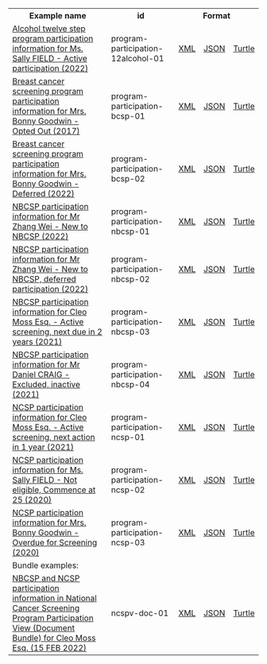 <table class="list" width="100%">            
   <tr>
     <th>Example name</th>
     <th>id</th>
     <th colspan="3">Format</th>
   </tr>
   <tr>
      <td><a href="Observation-program-participation-12alcohol-01.html">Alcohol twelve step program participation information for Ms. Sally FIELD - Active participation (2022)</a></td>
      <td>program-participation-12alcohol-01</td>
      <td><a href="Observation-program-participation-12alcohol-01.xml.html">XML</a></td>
      <td><a href="Observation-program-participation-12alcohol-01.json.html">JSON</a></td>
      <td><a href="Observation-program-participation-12alcohol-01.ttl.html">Turtle</a></td>
   </tr> 
   <tr>
      <td><a href="Observation-program-participation-bcsp-01.html">Breast cancer screening program participation information for Mrs. Bonny Goodwin - Opted Out (2017)</a></td>
      <td>program-participation-bcsp-01</td>
      <td><a href="Observation-program-participation-bcsp-01.xml.html">XML</a></td>
      <td><a href="Observation-program-participation-bcsp-01.json.html">JSON</a></td>
      <td><a href="Observation-program-participation-bcsp-01.ttl.html">Turtle</a></td>
   </tr> 
   <tr>
      <td><a href="Observation-program-participation-bcsp-02.html">Breast cancer screening program participation information for Mrs. Bonny Goodwin - Deferred (2022)</a></td>
      <td>program-participation-bcsp-02</td>
      <td><a href="Observation-program-participation-bcsp-02.xml.html">XML</a></td>
      <td><a href="Observation-program-participation-bcsp-02.json.html">JSON</a></td>
      <td><a href="Observation-program-participation-bcsp-02.ttl.html">Turtle</a></td>
   </tr> 
   <tr>
      <td><a href="Observation-program-participation-nbcsp-01.html">NBCSP participation information for Mr Zhang Wei - New to NBCSP (2022)</a></td>
      <td>program-participation-nbcsp-01</td>
      <td><a href="Observation-program-participation-nbcsp-01.xml.html">XML</a></td>
      <td><a href="Observation-program-participation-nbcsp-01.json.html">JSON</a></td>
      <td><a href="Observation-program-participation-nbcsp-01.ttl.html">Turtle</a></td>
   </tr> 
   <tr>
      <td><a href="Observation-program-participation-nbcsp-02.html">NBCSP participation information for Mr Zhang Wei - New to NBCSP, deferred participation (2022)</a></td>
      <td>program-participation-nbcsp-02</td>
      <td><a href="Observation-program-participation-nbcsp-02.xml.html">XML</a></td>
      <td><a href="Observation-program-participation-nbcsp-02.json.html">JSON</a></td>
      <td><a href="Observation-program-participation-nbcsp-02.ttl.html">Turtle</a></td>
   </tr>
    <tr>
      <td><a href="Observation-program-participation-nbcsp-03.html">NBCSP participation information for Cleo Moss Esq. - Active screening, next due in 2 years (2021)</a></td>
      <td>program-participation-nbcsp-03</td>
      <td><a href="Observation-program-participation-nbcsp-03.xml.html">XML</a></td>
      <td><a href="Observation-program-participation-nbcsp-03.json.html">JSON</a></td>
      <td><a href="Observation-program-participation-nbcsp-03.ttl.html">Turtle</a></td>
   </tr> 
   <tr>
      <td><a href="Observation-program-participation-nbcsp-04.html">NBCSP participation information for Mr Daniel CRAIG - Excluded, inactive (2021)</a></td>
      <td>program-participation-nbcsp-04</td>
      <td><a href="Observation-program-participation-nbcsp-04.xml.html">XML</a></td>
      <td><a href="Observation-program-participation-nbcsp-04.json.html">JSON</a></td>
      <td><a href="Observation-program-participation-nbcsp-04.ttl.html">Turtle</a></td>
   </tr> 
   <tr>
      <td><a href="Observation-program-participation-ncsp-01.html">NCSP participation information for Cleo Moss Esq. - Active screening, next action in 1 year (2021)</a></td>
      <td>program-participation-ncsp-01</td>
      <td><a href="Observation-program-participation-ncsp-01.xml.html">XML</a></td>
      <td><a href="Observation-program-participation-ncsp-01.json.html">JSON</a></td>
      <td><a href="Observation-program-participation-ncsp-01.ttl.html">Turtle</a></td>
   </tr> 
   <tr>
      <td><a href="Observation-program-participation-ncsp-02.html">NCSP participation information for Ms. Sally FIELD - Not eligible, Commence at 25 (2020)</a></td>
      <td>program-participation-ncsp-02</td>
      <td><a href="Observation-program-participation-ncsp-02.xml.html">XML</a></td>
      <td><a href="Observation-program-participation-ncsp-02.json.html">JSON</a></td>
      <td><a href="Observation-program-participation-ncsp-02.ttl.html">Turtle</a></td>
   </tr> 
   <tr>
      <td><a href="Observation-program-participation-ncsp-03.html">NCSP participation information for Mrs. Bonny Goodwin - Overdue for Screening (2020)</a></td>
      <td>program-participation-ncsp-03</td>
      <td><a href="Observation-program-participation-ncsp-03.xml.html">XML</a></td>
      <td><a href="Observation-program-participation-ncsp-03.json.html">JSON</a></td>
      <td><a href="Observation-program-participation-ncsp-03.ttl.html">Turtle</a></td>
   </tr> 
    <tr>
      <td colspan="5">Bundle examples:</td>
   </tr>
   <tr>
      <td><a href="Bundle-ncspv-doc-01.html">NBCSP and NCSP participation information in National Cancer Screening Program Participation View (Document Bundle) for Cleo Moss Esq. (15 FEB 2022)</a></td>
      <td>ncspv-doc-01</td>
      <td><a href="Bundle-ncspv-doc-01.xml.html">XML</a></td>
      <td><a href="Bundle-ncspv-doc-01.json.html">JSON</a></td>
      <td><a href="Bundle-ncspv-doc-01.ttl.html">Turtle</a></td>
   </tr>
</table>
